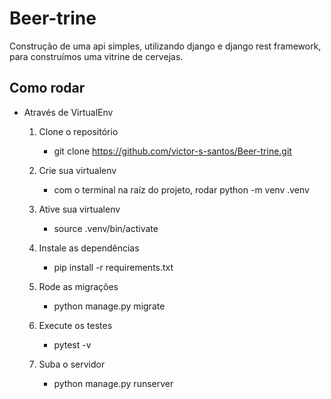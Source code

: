 # Beer-trine
Construção de uma api simples, utilizando django e django rest framework, para construímos uma vitrine de cervejas.


## Como rodar

* Através de VirtualEnv
    1. Clone o repositório
        - git clone https://github.com/victor-s-santos/Beer-trine.git

    2. Crie sua virtualenv
        - com o terminal na raíz do projeto, rodar python -m venv .venv

    3. Ative sua virtualenv
        - source .venv/bin/activate

    4. Instale as dependências
        - pip install -r requirements.txt

    5. Rode as migrações
        - python manage.py migrate

    6. Execute os testes
        - pytest -v

    7. Suba o servidor
        - python manage.py runserver
